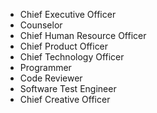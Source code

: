 - Chief Executive Officer
- Counselor
- Chief Human Resource Officer
- Chief Product Officer
- Chief Technology Officer
- Programmer
- Code Reviewer
- Software Test Engineer
- Chief Creative Officer